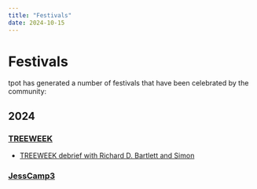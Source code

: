 ```yaml
---
title: "Festivals"
date: 2024-10-15
---
```


# Festivals

tpot has generated a number of festivals that have been celebrated by the community:

## 2024

### [TREEWEEK](https://simonohler.com/treeweek)
  - [TREEWEEK debrief with Richard D. Bartlett and Simon](https://x.com/i/broadcasts/1jMJgBAYBDeGL)
  
### [JessCamp3](https://www.tickettailor.com/events/liberalisltd/982574)